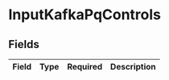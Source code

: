 # InputKafkaPqControls


## Fields

| Field       | Type        | Required    | Description |
| ----------- | ----------- | ----------- | ----------- |